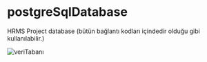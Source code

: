 # postgreSqlDatabase
HRMS Project database (bütün bağlantı kodları içindedir olduğu gibi kullanılabilir.)

![veriTabanı](https://user-images.githubusercontent.com/78920463/120373412-fe6f2a00-c320-11eb-84e4-dec4be78faa8.png)
